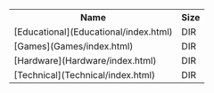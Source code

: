 <table>
<tr><th>Name</th><th>Size</th></tr>
<tr><td>[Educational](Educational/index.html)</td><td>DIR</td></tr>
<tr><td>[Games](Games/index.html)</td><td>DIR</td></tr>
<tr><td>[Hardware](Hardware/index.html)</td><td>DIR</td></tr>
<tr><td>[Technical](Technical/index.html)</td><td>DIR</td></tr>
</table>
